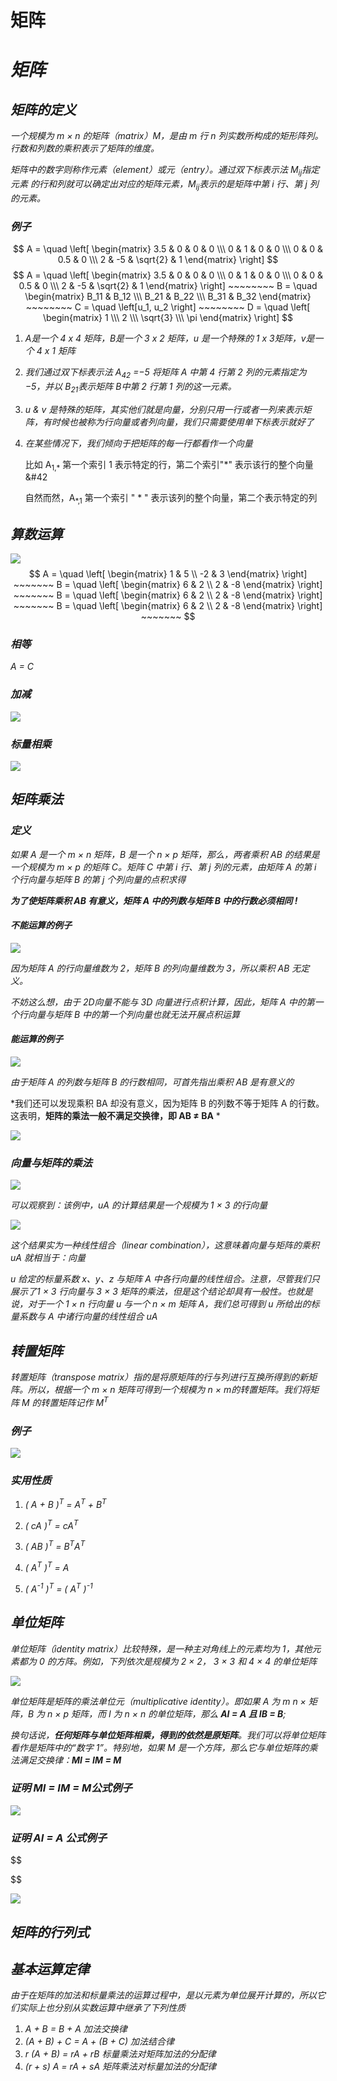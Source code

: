 # 矩阵


# ***矩阵***

## ***矩阵的定义***

*一个规模为 m × n  的矩阵（matrix）M，是由 m 行 n 列实数所构成的矩形阵列。行数和列数的乘积表示了矩阵的维度。*

*矩阵中的数字则称作元素（element）或元（entry）。通过双下标表示法 M<sub>ij</sub>指定元素
的行和列就可以确定出对应的矩阵元素，M<sub>ij</sub>表示的是矩阵中第 i 行、第 j 列的元素。*

### ***例子***

$$ A = \quad \left[ \begin{matrix} 3.5 & 0 & 0 & 0 \\\ 0 & 1 & 0 & 0 \\\ 0 & 0 & 0.5 & 0 \\\ 2 & -5 & \sqrt{2} & 1   \end{matrix} \right] $$
$$
A = \quad \left[ \begin{matrix} 3.5 & 0 & 0 & 0 \\\ 0 & 1 & 0 & 0 \\\ 0 & 0 & 0.5 & 0 \\\ 2 & -5 & \sqrt{2} & 1   \end{matrix} \right] ~~~~~~~~ 
B = \quad \begin{matrix} B_11 & B_12 \\\ B_21 & B_22 \\\ B_31 & B_32  \end{matrix} ~~~~~~~~
C = \quad \left[u_1, u_2 \right] ~~~~~~~~
D = \quad \left[ \begin{matrix} 1 \\\ 2 \\\ \sqrt{3} \\\ \pi \end{matrix} \right]
$$

1. *A是一个 4 x 4 矩阵，B是一个 3 x 2 矩阵，u 是一个特殊的 1 x 3矩阵，v是一个 4 x 1 矩阵*

2. *我们通过双下标表示法  A<sub>42</sub> =−5 将矩阵 A 中第 4 行第 2 列的元素指定为−5，并以  B<sub>21</sub>表示矩阵 B中第 2 行第 1 列的这一元素。*

3. *u & v 是特殊的矩阵，其实他们就是向量，分别只用一行或者一列来表示矩阵，有时候也被称为行向量或者列向量，我们只需要使用单下标表示就好了*

4. *在某些情况下，我们倾向于把矩阵的每一行都看作一个向量*
   
   比如 A<sub>1,\*</sub> 第一个索引 1 表示特定的行，第二个索引"\*" 表示该行的整个向量&#42
   
   自然而然，A<sub>*,1</sub> 第一个索引 " * " 表示该列的整个向量，第二个表示特定的列

## ***算数运算***

![](https://raw.githubusercontent.com/CuteCocoa/MyImage/main/2025/01/22-17-06-19-2025-01-22-17-06-16-1737536772656.png)
$$
A = \quad \left[ \begin{matrix} 1 & 5 \\ -2 & 3 \end{matrix} \right] ~~~~~~~
B = \quad \left[ \begin{matrix} 6 & 2 \\ 2 & -8 \end{matrix} \right] ~~~~~~~
B = \quad \left[ \begin{matrix} 6 & 2 \\ 2 & -8 \end{matrix} \right] ~~~~~~~
B = \quad \left[ \begin{matrix} 6 & 2 \\ 2 & -8 \end{matrix} \right] ~~~~~~~
$$

### ***相等***

*A = C*

### ***加减***

![](https://raw.githubusercontent.com/CuteCocoa/MyImage/main/2025/01/22-17-13-21-2025-01-22-17-13-19-image.png)

### ***标量相乘***

![](https://raw.githubusercontent.com/CuteCocoa/MyImage/main/2025/01/22-17-14-03-2025-01-22-17-14-01-image.png)

## ***矩阵乘法***

### ***定义***

*如果 A 是一个 m × n  矩阵，B 是一个 n × p  矩阵，那么，两者乘积 AB 的结果是一个规模为 m × p  的矩阵 C。矩阵 C 中第 i 行、第 j 列的元素，由矩阵 A 的第 i 个行向量与矩阵 B 的第 j 个列向量的点积求得*

***为了使矩阵乘积 AB 有意义，矩阵 A 中的列数与矩阵 B 中的行数必须相同 !***

#### ***不能运算的例子***

![](https://raw.githubusercontent.com/CuteCocoa/MyImage/main/2025/01/22-17-32-04-2025-01-22-17-27-47-image.png)

*因为矩阵 A 的行向量维数为 2，矩阵 B 的列向量维数为 3，所以乘积 AB 无定义。*

*不妨这么想，由于 2D向量不能与 3D 向量进行点积计算，因此，矩阵 A 中的第一个行向量与矩阵 B 中的第一个列向量也就无法开展点积运算*

#### ***能运算的例子***

![](https://raw.githubusercontent.com/CuteCocoa/MyImage/main/2025/01/22-17-29-17-2025-01-22-17-29-14-image.png)

*由于矩阵 A 的列数与矩阵 B 的行数相同，可首先指出乘积 AB 是有意义的*

*我们还可以发现乘积 BA 却没有意义，因为矩阵 B 的列数不等于矩阵 A 的行数。这表明，**矩阵的乘法一般不满足交换律，即 AB ≠ BA** *

![](https://raw.githubusercontent.com/CuteCocoa/MyImage/main/2025/01/22-17-31-43-2025-01-22-17-31-40-1737538292728.png)

### ***向量与矩阵的乘法***

![](https://raw.githubusercontent.com/CuteCocoa/MyImage/main/2025/01/22-17-41-58-2025-01-22-17-41-54-1737538911168.png) 

*可以观察到：该例中，uA 的计算结果是一个规模为 1 × 3 的行向量*

![](https://raw.githubusercontent.com/CuteCocoa/MyImage/main/2025/01/22-17-44-29-2025-01-22-17-44-27-image.png)

*这个结果实为一种线性组合（linear combination），这意味着向量与矩阵的乘积 uA 就相当于：向量*

*u 给定的标量系数 x、y、z 与矩阵 A 中各行向量的线性组合。注意，尽管我们只展示了1 × 3  行向量与 3 × 3*
*矩阵的乘法，但是这个结论却具有一般性。也就是说，对于一个 1 × n 行向量 u 与一个 n × m 矩阵 A，我们总可得到 u 所给出的标量系数与 A 中诸行向量的线性组合 uA*

## ***转置矩阵***

*转置矩阵（transpose matrix）指的是将原矩阵的行与列进行互换所得到的新矩阵。所以，根据一个 m × n 矩阵可得到一个规模为 n × m的转置矩阵。我们将矩阵 M 的转置矩阵记作 M<sup>T</sup>*

### ***例子***

![](https://raw.githubusercontent.com/CuteCocoa/MyImage/main/2025/01/22-17-51-11-2025-01-22-17-51-09-image.png)

### ***实用性质***

1. *( A + B )<sup>T</sup> = A<sup>T</sup> + B<sup>T</sup>*

2. *( cA )<sup>T</sup> = cA<sup>T</sup>*

3. *( AB )<sup>T</sup> = B<sup>T</sup>A<sup>T</sup>*

4. *( A<sup>T</sup> )<sup>T</sup>  = A*

5. *( A<sup>-1</sup> )<sup>T</sup> = ( A<sup>T</sup> )<sup>-1</sup>*

## ***单位矩阵***

*单位矩阵（identity matrix）比较特殊，是一种主对角线上的元素均为 1，其他元素都为 0 的方阵。例如，下列依次是规模为 2 × 2， 3 × 3  和 4 × 4 的单位矩阵*

![](https://raw.githubusercontent.com/CuteCocoa/MyImage/main/2025/01/22-17-56-33-2025-01-22-17-56-31-image.png)

*单位矩阵是矩阵的乘法单位元（multiplicative identity）。即如果 A 为 m n × 矩阵，B 为 n × p  矩阵，而 I 为 n × n 的单位矩阵，那么 **AI = A 且 IB = B**;*

*换句话说，**任何矩阵与单位矩阵相乘，得到的依然是原矩阵**。我们可以将单位矩阵看作是矩阵中的“数字 1”。特别地，如果 M 是一个方阵，那么它与单位矩阵的乘法满足交换律：**MI = IM = M***

### ***证明 MI = IM = M公式例子***

![](https://raw.githubusercontent.com/CuteCocoa/MyImage/main/2025/01/22-18-07-42-2025-01-22-18-06-29-image.png)

### ***证明 AI = A 公式例子***

$$

$$

![](https://raw.githubusercontent.com/CuteCocoa/MyImage/main/2025/01/22-18-07-44-2025-01-22-18-07-39-image.png)

## ***矩阵的行列式***

## ***基本运算定律***

*由于在矩阵的加法和标量乘法的运算过程中，是以元素为单位展开计算的，所以它们实际上也分别从实数运算中继承了下列性质*

1. *A + B = B + A 加法交换律*
2. *(A + B) + C = A + (B + C) 加法结合律*
3. *r (A + B) = rA + rB 标量乘法对矩阵加法的分配律*
4. *(r + s) A = rA + sA 矩阵乘法对标量加法的分配律*


